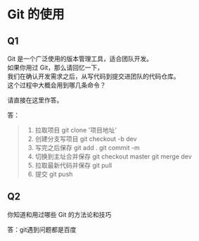 # Git 的使用

## Q1

Git 是一个广泛使用的版本管理工具，适合团队开发。  
如果你用过 Git，那么请回忆一下，  
我们在确认开发需求之后，从写代码到提交进团队的代码仓库。  
这个过程中大概会用到哪几条命令？

请直接在这里作答。

答：
> 1. 拉取项目   git clone '项目地址'
> 2. 创建分支写项目  git checkout -b dev
> 3. 写完之后保存 git add .  git commit -m
> 4. 切换到主址合并保存 git checkout master  git merge dev 
> 5. 拉取最新代码并保存 git pull
> 6. 提交 git push

## Q2

你知道和用过哪些 Git 的方法论和技巧

答：git遇到问题都是百度

